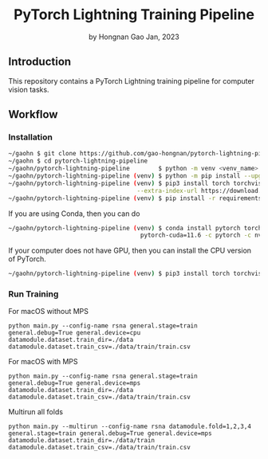 <div align="center">
<h1>PyTorch Lightning Training Pipeline</a></h1>
by Hongnan Gao
Jan, 2023
<br>
</div>

## Introduction

This repository contains a PyTorch Lightning training pipeline for computer vision tasks.

## Workflow

### Installation

```bash
~/gaohn $ git clone https://github.com/gao-hongnan/pytorch-lightning-pipeline.git
~/gaohn $ cd pytorch-lightning-pipeline
~/gaohn/pytorch-lightning-pipeline        $ python -m venv <venv_name> && <venv_name>\Scripts\activate
~/gaohn/pytorch-lightning-pipeline (venv) $ python -m pip install --upgrade pip setuptools wheel
~/gaohn/pytorch-lightning-pipeline (venv) $ pip3 install torch torchvision torchaudio \
                                    --extra-index-url https://download.pytorch.org/whl/cu113
~/gaohn/pytorch-lightning-pipeline (venv) $ pip install -r requirements.txt
```

If you are using Conda, then you can do

```bash
~/gaohn/pytorch-lightning-pipeline (venv) $ conda install pytorch torchvision torchaudio \
                                     pytorch-cuda=11.6 -c pytorch -c nvidia
```

If your computer does not have GPU, then you can install the CPU version of PyTorch.

```bash
~/gaohn/pytorch-lightning-pipeline (venv) $ pip3 install torch torchvision torchaudio # 1.12.1
```

### Run Training

For macOS without MPS

```
python main.py --config-name rsna general.stage=train general.debug=True general.device=cpu datamodule.dataset.train_dir=./data datamodule.dataset.train_csv=./data/train/train.csv
```

For macOS with MPS

```
python main.py --config-name rsna general.stage=train general.debug=True general.device=mps datamodule.dataset.train_dir=./data datamodule.dataset.train_csv=./data/train/train.csv
```

Multirun all folds

```
python main.py --multirun --config-name rsna datamodule.fold=1,2,3,4 general.stage=train general.debug=True general.device=mps datamodule.dataset.train_dir=./data/train datamodule.dataset.train_csv=./data/train/train.csv
```